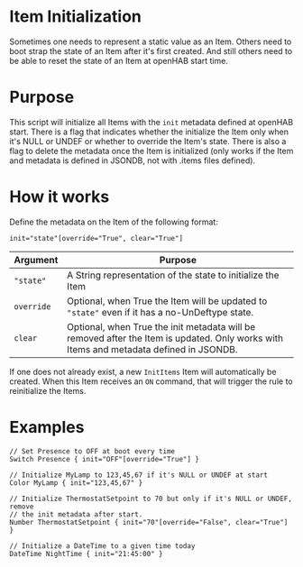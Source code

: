 # Item Initialization
Sometimes one needs to represent a static value as an Item.
Others need to boot strap the state of an Item after it's first created.
And still others need to be able to reset the state of an Item at openHAB start time.

# Purpose
This script will initialize all Items with the `init` metadata defined at openHAB start.
There is a flag that indicates whether the initialize the Item only when it's NULL or UNDEF or whether to override the Item's state.
There is also a flag to delete the metadata once the Item is initialized (only works if the Item and metadata is defined in JSONDB, not with .items files defined).

# How it works
Define the metadata on the Item of the following format:

```
init="state"[override="True", clear="True"]
```

Argument | Purpose
-|-
`"state"` | A String representation of the state to initialize the Item
`override` | Optional, when True the Item will be updated to `"state"` even if it has a no-UnDeftype state.
`clear` | Optional, when True the init metadata will be removed after the Item is updated. Only works with Items and metadata defined in JSONDB.

If one does not already exist, a new `InitItems` Item will automatically be created.
When this Item receives an `ON` command, that will trigger the rule to reinitialize the Items.

# Examples

```
// Set Presence to OFF at boot every time
Switch Presence { init="OFF"[override="True"] }

// Initialize MyLamp to 123,45,67 if it's NULL or UNDEF at start
Color MyLamp { init="123,45,67" }

// Initialize ThermostatSetpoint to 70 but only if it's NULL or UNDEF, remove
// the init metadata after start.
Number ThermostatSetpoint { init="70"[override="False", clear="True"] }

// Initialize a DateTime to a given time today
DateTime NightTime { init="21:45:00" }
```
